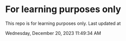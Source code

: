 # For learning purposes only
This repo is for learning purposes only.
Last updated at

Wednesday, December 20, 2023 11:49:34 AM

